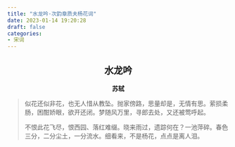 ```yaml
---
title: "水龙吟·次韵章质夫杨花词"
date: 2023-01-14 19:20:28
draft: false
categories:
- 宋词
---
```


## <center>水龙吟</center>
**<center>苏轼</center>**

> 似花还似非花，也无人惜从教坠。抛家傍路，思量却是，无情有思。萦损柔肠，困酣娇眼，欲开还闭。梦随风万里，寻郎去处，又还被莺呼起。
>
> 不恨此花飞尽，恨西园、落红难缀。晓来雨过，遗踪何在？一池萍碎。春色三分，二分尘土，一分流水。细看来，不是杨花，点点是离人泪。
